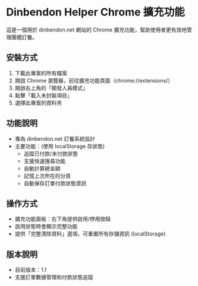 # Dinbendon Helper Chrome 擴充功能

這是一個用於 dinbendon.net 網站的 Chrome 擴充功能，幫助使用者更有效地管理團體訂餐。

## 安裝方式

1. 下載此專案的所有檔案
2. 開啟 Chrome 瀏覽器，前往擴充功能頁面（chrome://extensions/）
3. 開啟右上角的「開發人員模式」
4. 點擊「載入未封裝項目」
5. 選擇此專案的資料夾

## 功能說明

- 專為 dinbendon.net 訂餐系統設計
- 主要功能：(使用 localStorage 存狀態)
  - 追蹤已付款/未付款狀態 
  - 支援快速搜尋功能
  - 自動計算總金額
  - 記憶上次所在的分頁
  - 自動保存訂單付款狀態資訊
  
## 操作方式

- 擴充功能面板：右下角提供啟用/停用按鈕
- 啟用狀態時會顯示完整功能
- 提供「完整清除資料」選項，可重置所有存儲資訊 (localStorage)



## 版本說明

- 目前版本：1.1
- 支援訂單數據管理和付款狀態追蹤
